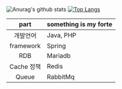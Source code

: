 ![Anurag's github stats](https://github-readme-stats.vercel.app/api?username=skok1025&show_icons=true&theme=radical)
[![Top Langs](https://github-readme-stats.vercel.app/api/top-langs/?username=skok1025&layout=compact&show_icons=true&theme=radical)](https://github.com/skok1025/github-readme-stats)

|part|something is my forte|
|:------:|---|
|개발언어|Java, PHP|
|framework|Spring|
|RDB|Mariadb|
|Cache 정책|Redis|
|Queue|RabbitMq|
